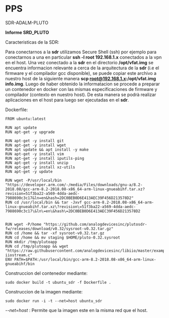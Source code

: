 # PPS
SDR-ADALM-PLUTO

**Informe SRD_PLUTO**

Caracteristicas de la SDR:

 Para conectarnos a la **sdr** utilizamos Secure Shell (ssh) por ejemplo para conectarnos a una en particular **ssh -l root 192.168.1.x** conectados a la vpn en el host. Una vez conectado a la **sdr** en el directorio **/opt/vfat.img** se encuentra informacion relevante a cerca de la arquitectura de la **sdr** (i.e el firmware y el compilador gcc disponible), se puede copiar este archivo a nuestro host de la siguiente manera **scp  root@192.168.1.x:/opt/vfat.img  info.img**. Luego de haber obtenido la informatacion se procede a preparar un contenedor en docker con las mismas especificaciones de firmware y compilador (contexto en nuestro host). De esta manera se podrà realizar aplicaciones en el host para luego ser ejecutadas en el **sdr**.
 
Dockerfile:
    
    FROM ubuntu:latest

    RUN apt update
    RUN apt-get -y upgrade

    RUN apt-get -y install git
    RUN apt-get -y install wget
    RUN apt update && apt install -y make
    RUN apt-get -y install vim
    RUN apt-get -y install iputils-ping
    RUN apt-get -y install unzip
    RUN apt-get -y install xz-utils
    RUN apt-get -y update

    RUN wget -P/usr/local/bin "https://developer.arm.com/-/media/Files/downloads/gnu-a/8.2-2018.08/gcc-arm-8.2-2018.08-x86_64-arm-linux-gnueabihf.tar.xz?revision=51f3ba22-a569-4dda-aedc-7988690c3c17&ln=en&hash=2DC0BEB0D6E413AEC39F456D213578D2"
    RUN cd /usr/local/bin && tar -Jxvf gcc-arm-8.2-2018.08-x86_64-arm-linux-gnueabihf.tar.xz\?revision\=51f3ba22-a569-4dda-aedc-7988690c3c17\&ln\=en\&hash\=2DC0BEB0D6E413AEC39F456D213578D2


    RUN wget -P/home "https://github.com/analogdevicesinc/plutosdr-fw/releases/download/v0.32/sysroot-v0.32.tar.gz"
    RUN cd /home && tar -xf sysroot-v0.32.tar.gz
    RUN cd /home && mv staging $HOME/pluto-0.32.sysroot
    RUN mkdir /tmp/plutoapp
    RUN cd /tmp/plutoapp && wget "https://raw.githubusercontent.com/analogdevicesinc/libiio/master/examples/ad9361-iiostream.c"
    ENV PATH=$PATH:/usr/local/bin/gcc-arm-8.2-2018.08-x86_64-arm-linux-gnueabihf/bin
 
Construccion del contenedor mediante:
    
    sudo docker build -t ubuntu_sdr -f Dockerfile .
Construccion de la imagen mediante:

    sudo docker run -i -t --net=host ubuntu_sdr


*--net=host* : Permite que la imagen este en la misma red que el host.

